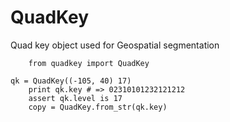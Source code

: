 QuadKey
=======

Quad key object used for Geospatial segmentation

		from quadkey import QuadKey

    qk = QuadKey((-105, 40) 17)
		print qk.key # => 02310101232121212 
		assert qk.level is 17
		copy = QuadKey.from_str(qk.key)
